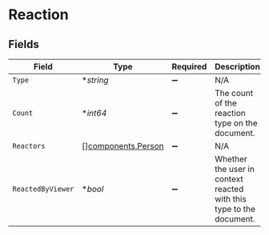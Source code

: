 # Reaction


## Fields

| Field                                                               | Type                                                                | Required                                                            | Description                                                         |
| ------------------------------------------------------------------- | ------------------------------------------------------------------- | ------------------------------------------------------------------- | ------------------------------------------------------------------- |
| `Type`                                                              | **string*                                                           | :heavy_minus_sign:                                                  | N/A                                                                 |
| `Count`                                                             | **int64*                                                            | :heavy_minus_sign:                                                  | The count of the reaction type on the document.                     |
| `Reactors`                                                          | [][components.Person](../../models/components/person.md)            | :heavy_minus_sign:                                                  | N/A                                                                 |
| `ReactedByViewer`                                                   | **bool*                                                             | :heavy_minus_sign:                                                  | Whether the user in context reacted with this type to the document. |
